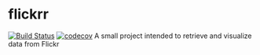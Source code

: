 # flickrr

[![Build Status](https://travis-ci.org/wizardone/flickrr.svg?branch=master)](https://travis-ci.org/wizardone/flickrr)
[![codecov](https://codecov.io/gh/wizardone/flickrr/branch/master/graph/badge.svg)](https://codecov.io/gh/wizardone/flickrr)
A small project intended to retrieve and visualize data from Flickr
